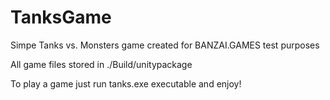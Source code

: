 # TanksGame
Simpe Tanks vs. Monsters game created for BANZAI.GAMES test purposes

All game files stored in ./Build/unitypackage

To play a game just run tanks.exe executable and enjoy!

